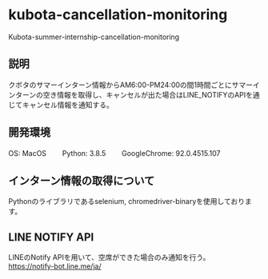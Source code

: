 # kubota-cancellation-monitoring
Kubota-summer-internship-cancellation-monitoring

## 説明
クボタのサマーインターン情報からAM6:00-PM24:00の間1時間ごとにサマーインターンの空き情報を取得し、キャンセルが出た場合はLINE_NOTIFYのAPIを通じてキャンセル情報を通知する。

## 開発環境
OS: MacOS　　
Python: 3.8.5　　
GoogleChrome: 92.0.4515.107　　

## インターン情報の取得について
Pythonのライブラリであるselenium, chromedriver-binaryを使用しております。

## LINE NOTIFY API
LINEのNotify APIを用いて、空席ができた場合のみ通知を行う。　　
https://notify-bot.line.me/ja/


